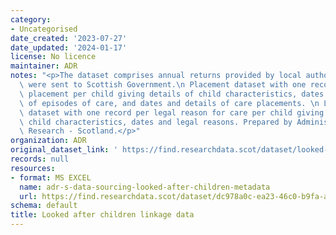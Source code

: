 ```yaml
---
category:
- Uncategorised
date_created: '2023-07-27'
date_updated: '2024-01-17'
license: No licence
maintainer: ADR
notes: "<p>The dataset comprises annual returns provided by local authorities that\
  \ were sent to Scottish Government.\n Placement dataset with one record per care\
  \ placement per child giving details of child characteristics, dates and details\
  \ of episodes of care, and dates and details of care placements. \n Legal reasons\
  \ dataset with one record per legal reason for care per child giving details of\
  \ child characteristics, dates and legal reasons. Prepared by Administrative Data\
  \ Research - Scotland.</p>"
organization: ADR
original_dataset_link: ' https://find.researchdata.scot/dataset/looked-after-children-linkage-data'
records: null
resources:
- format: MS EXCEL
  name: adr-s-data-sourcing-looked-after-children-metadata
  url: https://find.researchdata.scot/dataset/dc978a0c-ea23-46c0-b9fa-a013d7477647/resource/0e3967bd-72dd-46a0-afaf-e6d9347cce86/download/adr-s-data-sourcing-looked-after-children-metadata.xlsx
schema: default
title: Looked after children linkage data
---
```

